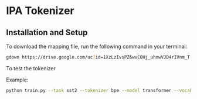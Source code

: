 # IPA Tokenizer

## Installation and Setup

To download the mapping file, run the following command in your terminal:

```bash
gdown https://drive.google.com/uc?id=1XzLzIvsPZ6wvCOHj_uhnwVJD4rIVnm_T

```

To test the tokenizer

Example:
```bash
python train.py --task sst2 --tokenizer bpe --model transformer --vocab_file thu.csv --max_len 64 --batch_size 16 --epochs 3 --lr 0.0005 --patience 5
